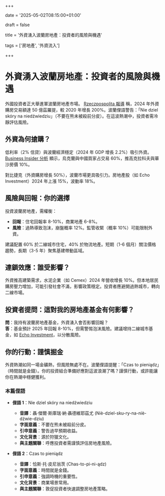 +++

date = '2025-05-02T08:15:00+01:00'

draft = false

title = '外資湧入波蘭房地產：投資者的風險與機遇'

tags = ['房地產', '外資流入']

+++

# 外資湧入波蘭房地產：投資者的風險與機遇

外國投資者正大舉進軍波蘭房地產市場。 [Rzeczpospolita 報導](https://www.rp.pl/spoleczenstwo/art42217551-cudzoziemcy-na-potege-kupuja-mieszkania-w-polsce-zachecil-ich-kredyt-2-procent) 稱，2024 年外資購房交易額達 50 億茲羅提，較 2020 年增長 200%。波蘭俚語警告：「Nie dziel skóry na niedźwiedziu」（不要在熊未被殺前分皮）。在這波熱潮中，投資者需冷靜評估風險。

## 外資為何搶購？

低利率（2% 信貸）與波蘭經濟穩定（2024 年 GDP 增長 2.2%）吸引外資。 [Business Insider 分析](https://businessinsider.com.pl/nieruchomosci/cudzoziemcy-kupuja-mieszkania-w-polsce-za-gotowke-przejmuja-rynek/z2209y9) 顯示，烏克蘭與中國買家占交易 60%，推高克拉科夫與華沙房價 10%。

對比捷克（外資購房增長 50%），波蘭市場更具吸引力。房地產股（如 Echo Investment）2024 年上漲 15%，波動率 18%。

## 風險與回報：你的選擇

投資波蘭房地產，需權衡：
- **回報**：住宅回報率 8-10%，商業地產 6-8%。
- **風險**：過熱導致泡沫，崩盤概率 12%。監管收緊（概率 10%）可能限制外資。

建議配置 60% 於二線城市住宅，40% 於物流地產。短期（1-6 個月）關注價格趨勢，長期（3-5 年）聚焦基建帶動區域。

## 連鎖效應：誰受影響？

外資推高建築需求，水泥企業（如 Cemex）2024 年營收增長 10%。但本地居民購房壓力增加，可能引發社會不滿，影響政策穩定。投資者應避開過熱城市，轉向二線市場。

## 投資者提問：這對我的房地產基金有何影響？

**問**：我持有波蘭房地產基金，外資湧入會否影響回報？  
**答**：基金預計 2025 年回報 8-10%，但需警惕泡沫風險。建議增持二線城市基金，如 [Echo Investment](https://www.echo.com.pl/)，以分散風險。

## 你的行動：謹慎掘金

外資熱潮如同一場金礦熱，但風險無處不在。波蘭俚語提醒：「Czas to pieniądz」（時間就是金錢）。你的投資組合準備好應對這波浪潮了嗎？謹慎行動，或許能讓你在熱潮中穩健獲利。

### 本篇俚語

- **俚語 1**：Nie dziel skóry na niedźwiedziu  
  - **音譯**：聶·傑爾·斯庫瑞·納·聶德維耶茲尤 (Niè-dziel-sku-ry-na-niè-dźwie-dziu)  
  - **字面意義**：不要在熊未被殺前分皮。  
  - **引申意義**：警告過早預期收益。  
  - **文化背景**：源於狩獵文化。  
  - **與主題關聯**：呼應投資者需謹慎評估房地產風險。

- **俚語 2**：Czas to pieniądz  
  - **音譯**：恰斯·托·皮尼翁茨 (Chas-to-pi-ni-ądz)  
  - **字面意義**：時間就是金錢。  
  - **引申意義**：強調時機的重要性。  
  - **文化背景**：商業場景常用。  
  - **與主題關聯**：敦促投資者快速調整房地產策略。

